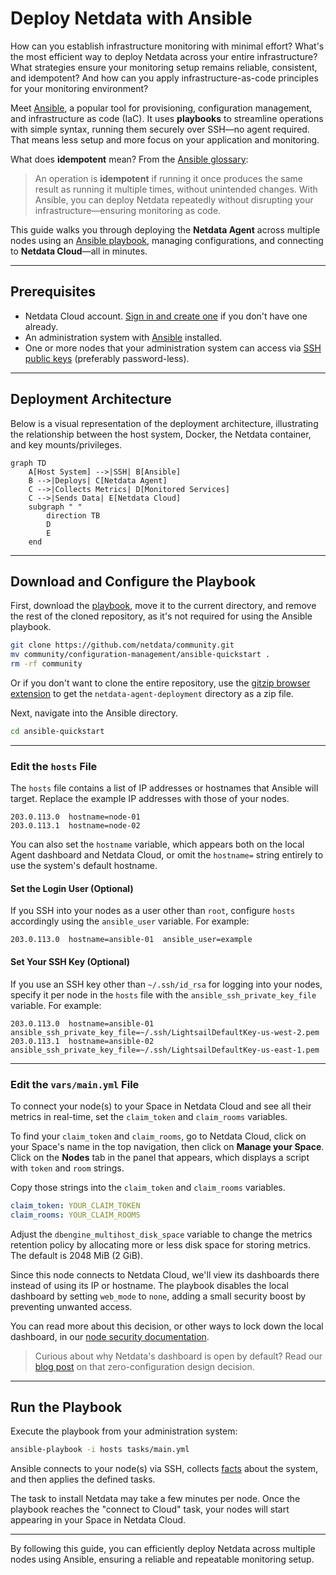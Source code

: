 # Deploy Netdata with Ansible

How can you establish infrastructure monitoring with minimal effort? What's the most efficient way to deploy Netdata across your entire infrastructure? What strategies ensure your monitoring setup remains reliable, consistent, and idempotent? And how can you apply infrastructure-as-code principles for your monitoring environment?

Meet [Ansible](https://ansible.com), a popular tool for provisioning, configuration management, and infrastructure as code (IaC). It uses **playbooks** to streamline operations with simple syntax, running them securely over SSH—no agent required. That means less setup and more focus on your application and monitoring.

What does **idempotent** mean? From the [Ansible glossary](https://docs.ansible.com/ansible/latest/reference_appendices/glossary.html):

> An operation is **idempotent** if running it once produces the same result as running it multiple times, without unintended changes. With Ansible, you can deploy Netdata repeatedly without disrupting your infrastructure—ensuring monitoring as code.

This guide walks you through deploying the **Netdata Agent** across multiple nodes using an [Ansible playbook](https://github.com/netdata/community/tree/main/configuration-management/ansible-quickstart/), managing configurations, and connecting to **Netdata Cloud**—all in minutes.

---

## Prerequisites

- Netdata Cloud account. [Sign in and create one](https://app.netdata.cloud) if you don't have one already.
- An administration system with [Ansible](https://www.ansible.com/) installed.
- One or more nodes that your administration system can access via [SSH public keys](https://git-scm.com/book/en/v2/Git-on-the-Server-Generating-Your-SSH-Public-Key) (preferably password-less).

---

## Deployment Architecture

Below is a visual representation of the deployment architecture, illustrating the relationship between the host system, Docker, the Netdata container, and key mounts/privileges.

```mermaid
graph TD
    A[Host System] -->|SSH| B[Ansible]
    B -->|Deploys| C[Netdata Agent]
    C -->|Collects Metrics| D[Monitored Services]
    C -->|Sends Data| E[Netdata Cloud]
    subgraph " "
        direction TB
        D
        E
    end
```

---

## Download and Configure the Playbook

First, download the [playbook](https://github.com/netdata/community/tree/main/configuration-management/ansible-quickstart/), move it to the current directory, and remove the rest of the cloned repository, as it's not required for using the Ansible playbook.

```bash
git clone https://github.com/netdata/community.git
mv community/configuration-management/ansible-quickstart .
rm -rf community
```

Or if you don't want to clone the entire repository, use the [gitzip browser extension](https://gitzip.org/) to get the `netdata-agent-deployment` directory as a zip file.

Next, navigate into the Ansible directory.

```bash
cd ansible-quickstart
```

---

### Edit the `hosts` File

The `hosts` file contains a list of IP addresses or hostnames that Ansible will target. Replace the example IP addresses with those of your nodes.

```text
203.0.113.0  hostname=node-01
203.0.113.1  hostname=node-02
```

You can also set the `hostname` variable, which appears both on the local Agent dashboard and Netdata Cloud, or omit the `hostname=` string entirely to use the system's default hostname.

#### Set the Login User (Optional)

If you SSH into your nodes as a user other than `root`, configure `hosts` accordingly using the `ansible_user` variable. For example:

```text
203.0.113.0  hostname=ansible-01  ansible_user=example
```

#### Set Your SSH Key (Optional)

If you use an SSH key other than `~/.ssh/id_rsa` for logging into your nodes, specify it per node in the `hosts` file with the `ansible_ssh_private_key_file` variable. For example:

```text
203.0.113.0  hostname=ansible-01  ansible_ssh_private_key_file=~/.ssh/LightsailDefaultKey-us-west-2.pem
203.0.113.1  hostname=ansible-02  ansible_ssh_private_key_file=~/.ssh/LightsailDefaultKey-us-east-1.pem
```

---

### Edit the `vars/main.yml` File

To connect your node(s) to your Space in Netdata Cloud and see all their metrics in real-time, set the `claim_token` and `claim_rooms` variables.

To find your `claim_token` and `claim_rooms`, go to Netdata Cloud, click on your Space's name in the top navigation, then click on **Manage your Space**. Click on the **Nodes** tab in the panel that appears, which displays a script with `token` and `room` strings.

Copy those strings into the `claim_token` and `claim_rooms` variables.

```yml
claim_token: YOUR_CLAIM_TOKEN
claim_rooms: YOUR_CLAIM_ROOMS
```

Adjust the `dbengine_multihost_disk_space` variable to change the metrics retention policy by allocating more or less disk space for storing metrics. The default is 2048 MiB (2 GiB).

Since this node connects to Netdata Cloud, we'll view its dashboards there instead of using its IP or hostname. The playbook disables the local dashboard by setting `web_mode` to `none`, adding a small security boost by preventing unwanted access.

You can read more about this decision, or other ways to lock down the local dashboard, in our [node security documentation](https://learn.netdata.cloud/docs/netdata-agent/security/overview).

> Curious about why Netdata's dashboard is open by default? Read our [blog post](https://www.netdata.cloud/blog/netdata-agent-dashboard/) on that zero-configuration design decision.

---

## Run the Playbook

Execute the playbook from your administration system:

```bash
ansible-playbook -i hosts tasks/main.yml
```

Ansible connects to your node(s) via SSH, collects [facts](https://docs.ansible.com/ansible/latest/user_guide/playbooks_vars_facts.html#ansible-facts) about the system, and then applies the defined tasks.

The task to install Netdata may take a few minutes per node. Once the playbook reaches the "connect to Cloud" task, your nodes will start appearing in your Space in Netdata Cloud.

---

By following this guide, you can efficiently deploy Netdata across multiple nodes using Ansible, ensuring a reliable and repeatable monitoring setup.